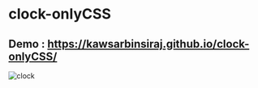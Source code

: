 # clock-onlyCSS
## Demo : https://kawsarbinsiraj.github.io/clock-onlyCSS/
![clock](https://user-images.githubusercontent.com/38612699/43038638-d58c719e-8d3e-11e8-8aca-558ee1aaab7f.png)
